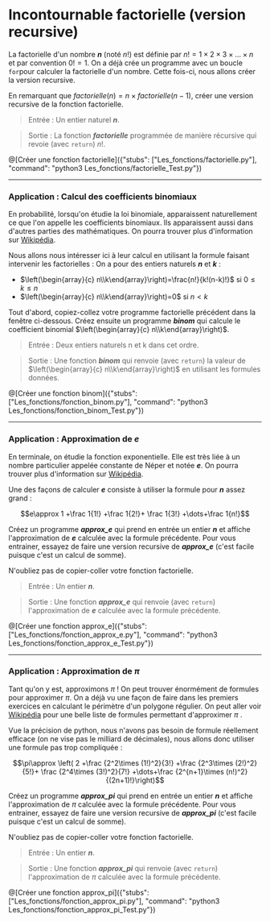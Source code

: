 # Incontournable factorielle (version recursive)

La factorielle d'un nombre ***n*** (noté $`n!`$) est définie par $`n!=1\times 2\times 3\times\dots\times n`$ et par convention $`0!=1`$. On a déjà crée un programme avec un boucle `for`pour calculer la factorielle d'un nombre. Cette fois-ci, nous allons créer la version recursive.

En remarquant que $`factorielle(n)=n \times factorielle(n-1)`$, créer une version recursive de la fonction factorielle.

> Entrée : Un entier naturel ***n***.

> Sortie : La fonction ***factorielle*** programmée de manière récursive qui revoie (avec `return`) $`n!`$.

@[Créer une fonction factorielle]({"stubs": ["Les_fonctions/factorielle.py"], "command": "python3 Les_fonctions/factorielle_Test.py"})

---

### Application : Calcul des coefficients binomiaux

En probabilité, lorsqu'on étudie la loi binomiale, apparaissent naturellement ce que l'on appelle les coefficients binomiaux. Ils apparaissent aussi dans d'autres parties des mathématiques. On pourra trouver plus d'information sur [Wikipédia](https://fr.wikipedia.org/wiki/Coefficient_binomial).

Nous allons nous intéresser ici à leur calcul en utilisant la formule faisant intervenir les factorielles : On a pour des entiers naturels ***n*** et ***k*** :
+ $`\left(\begin{array}{c} n\\k\end{array}\right)=\frac{n!}{k!(n-k)!}`$ si $`0\leq k\leq n`$
+ $`\left(\begin{array}{c} n\\k\end{array}\right)=0`$ si $`n< k`$

Tout d'abord, copiez-collez votre programme factorielle précédent dans la fenêtre ci-dessous. Créez ensuite un programme ***binom*** qui calcule le coefficient binomial $`\left(\begin{array}{c} n\\k\end{array}\right)`$.

> Entrée : Deux entiers naturels n et k dans cet ordre.

> Sortie : Une fonction ***binom*** qui renvoie (avec `return`) la valeur de $`\left(\begin{array}{c} n\\k\end{array}\right)`$ en utilisant les formules données.

@[Créer une fonction binom]({"stubs": ["Les_fonctions/fonction_binom.py"], "command": "python3 Les_fonctions/fonction_binom_Test.py"})

---

### Application : Approximation de ***e***

En terminale, on étudie la fonction exponentielle. Elle est très liée à un nombre particulier appelée constante de Néper et notée ***e***. On pourra trouver plus d'information sur [Wikipédia](https://fr.wikipedia.org/wiki/E_(nombre)).

Une des façons de calculer ***e*** consiste à utiliser la formule pour ***n*** assez grand :
```math
e\approx 1 +\frac 1{1!} +\frac 1{2!}+ \frac 1{3!} +\dots+\frac 1{n!}
```

Créez un programme ***approx_e*** qui prend en entrée un entier ***n*** et affiche l'approximation de ***e*** calculée avec la formule précédente. Pour vous entrainer, essayez de faire une version recursive de ***approx_e*** (c'est facile puisque c'est un calcul de somme).

N'oubliez pas de copier-coller votre fonction factorielle.

> Entrée : Un entier ***n***.

> Sortie : Une fonction ***approx_e*** qui renvoie (avec `return`) l'approximation de ***e*** calculée avec la formule précédente.

@[Créer une fonction approx_e]({"stubs": ["Les_fonctions/fonction_approx_e.py"], "command": "python3 Les_fonctions/fonction_approx_e_Test.py"})

---

### Application : Approximation de $`\pi`$

Tant qu'on y est, approximons $`\pi`$ ! On peut trouver énormément de formules pour approximer $`\pi`$. On a déjà vu une façon de faire dans les premiers exercices en calculant le périmètre d'un polygone régulier. On peut aller voir [Wikipédia](https://fr.wikipedia.org/wiki/Approximation_de_%CF%80) pour une belle liste de formules permettant d'approximer $`\pi`$ .

Vue la précision de python, nous n'avons pas besoin de formule réellement efficace (on ne vise pas le milliard de décimales), nous allons donc utiliser une formule pas trop compliquée :
```math
\pi\approx \left( 2 +\frac {2^2\times (1!)^2}{3!} +\frac {2^3\times (2!)^2}{5!}+ \frac {2^4\times (3!)^2}{7!} +\dots+\frac {2^{n+1}\times (n!)^2}{(2n+1)!}\right)
```

Créez un programme ***approx_pi*** qui prend en entrée un entier ***n*** et affiche l'approximation de $`\pi`$ calculée avec la formule précédente. Pour vous entrainer, essayez de faire une version recursive de ***approx_pi*** (c'est facile puisque c'est un calcul de somme).

N'oubliez pas de copier-coller votre fonction factorielle.

> Entrée : Un entier ***n***.

> Sortie : Une fonction ***approx_pi*** qui renvoie (avec `return`) l'approximation de $`\pi`$ calculée avec la formule précédente.

@[Créer une fonction approx_pi]({"stubs": ["Les_fonctions/fonction_approx_pi.py"], "command": "python3 Les_fonctions/fonction_approx_pi_Test.py"})

